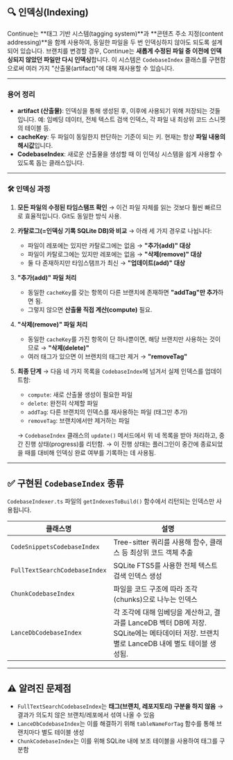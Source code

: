 ## 🔍 인덱싱(Indexing)

Continue는 \*\*태그 기반 시스템(tagging system)\*\*과 \*\*콘텐츠 주소 지정(content addressing)\*\*을 함께 사용하여, 동일한 파일을 두 번 인덱싱하지 않아도 되도록 설계되어 있습니다. 브랜치를 변경할 경우, Continue는 **새롭게 수정된 파일 중 이전에 인덱싱되지 않았던 파일만 다시 인덱싱**합니다. 이 시스템은 `CodebaseIndex` 클래스를 구현함으로써 여러 가지 "산출물(artifact)"에 대해 재사용할 수 있습니다.

---

### 용어 정리

- **artifact (산출물)**: 인덱싱을 통해 생성된 후, 이후에 사용되기 위해 저장되는 것들입니다. 예: 임베딩 데이터, 전체 텍스트 검색 인덱스, 각 파일 내 최상위 코드 스니펫의 테이블 등.
- **cacheKey**: 두 파일이 동일한지 판단하는 기준이 되는 키. 현재는 항상 **파일 내용의 해시값**입니다.
- **CodebaseIndex**: 새로운 산출물을 생성할 때 이 인덱싱 시스템을 쉽게 사용할 수 있도록 돕는 클래스입니다.

---

### 🛠️ 인덱싱 과정

1. **모든 파일의 수정된 타임스탬프 확인**
   → 이건 파일 자체를 읽는 것보다 훨씬 빠르므로 효율적입니다. Git도 동일한 방식 사용.

2. **카탈로그(=인덱싱 기록 SQLite DB)와 비교**
   → 아래 세 가지 경우로 나뉩니다:

   - 파일이 레포에는 있지만 카탈로그에는 없음 → **"추가(add)" 대상**
   - 파일이 카탈로그에는 있지만 레포에는 없음 → **"삭제(remove)" 대상**
   - 둘 다 존재하지만 타임스탬프가 최신 → **"업데이트(add)" 대상**

3. **"추가(add)" 파일 처리**

   - 동일한 `cacheKey`를 갖는 항목이 다른 브랜치에 존재하면 **"addTag"만 추가**하면 됨.
   - 그렇지 않으면 **산출물 직접 계산(compute)** 필요.

4. **"삭제(remove)" 파일 처리**

   - 동일한 `cacheKey`를 가진 항목이 단 하나뿐이면, 해당 브랜치만 사용하는 것이므로 → **"삭제(delete)"**
   - 여러 태그가 있으면 이 브랜치의 태그만 제거 → **"removeTag"**

5. **최종 단계**
   → 다음 네 가지 목록을 `CodebaseIndex`에 넘겨서 실제 인덱스를 업데이트함:

   - `compute`: 새로 산출물 생성이 필요한 파일
   - `delete`: 완전히 삭제할 파일
   - `addTag`: 다른 브랜치의 인덱스를 재사용하는 파일 (태그만 추가)
   - `removeTag`: 브랜치에서만 제거하는 파일

   → `CodebaseIndex` 클래스의 `update()` 메서드에서 위 네 목록을 받아 처리하고, 중간 진행 상태(progress)를 리턴함.
   → 이 진행 상태는 플러그인이 중간에 종료되었을 때를 대비해 인덱싱 완료 여부를 기록하는 데 사용됨.

---

## ✅ 구현된 `CodebaseIndex` 종류

`CodebaseIndexer.ts` 파일의 `getIndexesToBuild()` 함수에서 리턴되는 인덱스만 사용됩니다.

| 클래스명                      | 설명                                                                                                                                     |
| ----------------------------- | ---------------------------------------------------------------------------------------------------------------------------------------- |
| `CodeSnippetsCodebaseIndex`   | Tree-sitter 쿼리를 사용해 함수, 클래스 등 최상위 코드 객체 추출                                                                          |
| `FullTextSearchCodebaseIndex` | SQLite FTS5를 사용한 전체 텍스트 검색 인덱스 생성                                                                                        |
| `ChunkCodebaseIndex`          | 파일을 코드 구조에 따라 조각(chunks)으로 나누는 인덱스                                                                                   |
| `LanceDbCodebaseIndex`        | 각 조각에 대해 임베딩을 계산하고, 결과를 LanceDB 벡터 DB에 저장. SQLite에는 메타데이터 저장. 브랜치별로 LanceDB 내에 별도 테이블 생성됨. |

---

## ⚠️ 알려진 문제점

- `FullTextSearchCodebaseIndex`는 **태그(브랜치, 레포지토리) 구분을 하지 않음**
  → 결과가 의도치 않은 브랜치/레포에서 섞여 나올 수 있음
- `LanceDbCodebaseIndex`는 이를 해결하기 위해 `tableNameForTag` 함수를 통해 브랜치마다 별도 테이블 생성
- `ChunkCodebaseIndex`는 이를 위해 SQLite 내에 보조 테이블을 사용하여 태그를 구분함
